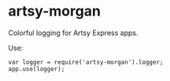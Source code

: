 # artsy-morgan

Colorful logging for Artsy Express apps.

Use:

```
var logger = require('artsy-morgan').logger;
app.use(logger);
```
